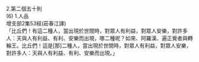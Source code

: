 2.第二個五十則  
(6) 1.人品  
增支部2集53經(莊春江譯)  
「比丘們！有這二種人，當出現於世間時，對眾人有利益，對眾人安樂，對許多人：天與人有利益、有利、安樂而出現，哪二種呢？如來、阿羅漢、遍正覺者與轉輪王。比丘們！這是[那]二種人，當出現於世間時，對眾人有利益，對眾人安樂，對許多人：天與人有利益、有利、安樂而出現。」  
  
  
